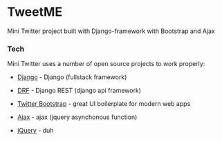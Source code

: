 # TweetME
Mini Twitter project built with Django-framework with Bootstrap and Ajax


### Tech

Mini Twitter uses a number of open source projects to work properly:

* [Django] - Django (fullstack framework)
* [DRF] - Django REST (django api framework)
* [Twitter Bootstrap] - great UI boilerplate for modern web apps
* [Ajax] - ajax (jquery asynchonous function)
* [jQuery] - duh


  [Django]: <https://www.djangoproject.com/>
  [DRF]: <https://www.django-rest-framework.org/>
  [Twitter Bootstrap]: <http://twitter.github.com/bootstrap/>
  [jQuery]: <http://jquery.com>
  [Ajax]: <http://api.jquery.com/jquery.ajax/>
